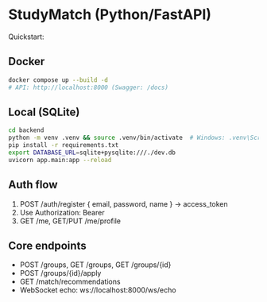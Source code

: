 # StudyMatch (Python/FastAPI)
Quickstart:

## Docker
```bash
docker compose up --build -d
# API: http://localhost:8000 (Swagger: /docs)
```

## Local (SQLite)
```bash
cd backend
python -m venv .venv && source .venv/bin/activate  # Windows: .venv\Scripts\activate
pip install -r requirements.txt
export DATABASE_URL=sqlite+pysqlite:///./dev.db
uvicorn app.main:app --reload
```

## Auth flow
1) POST /auth/register { email, password, name } -> access_token
2) Use Authorization: Bearer <token>
3) GET /me, GET/PUT /me/profile

## Core endpoints
- POST /groups, GET /groups, GET /groups/{id}
- POST /groups/{id}/apply
- GET /match/recommendations
- WebSocket echo: ws://localhost:8000/ws/echo
